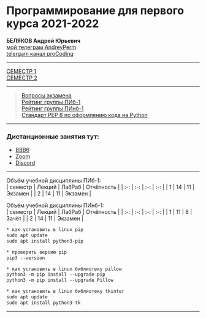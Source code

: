 # Программирование для первого курса 2021-2022

**БЕЛЯКОВ Андрей Юрьевич**  
[мой телеграм AndreyPerm](https://t.me/AndreyPerm)  
[telergam канал proCoding](https://t.me/+SJGBd4agLlDDLvBK)  

---  

[СЕМЕСТР 1](https://github.com/permCoding/algopro21/blob/master/part1/)  
[СЕМЕСТР 2](https://github.com/permCoding/algopro21/blob/master/part2/)  
  
---

> [Вопросы экзамена](https://github.com/permCoding/algopro21/blob/main/part1/questions.md)  
>[Рейтинг группы ПИб-1](https://docs.google.com/spreadsheets/d/1FhLiFwJTjjfBdlUZKR8naXp9SjxTs7qLObPK_XH54s0/edit?usp=sharing)  
>[Рейтинг группы ПИнб-1](https://docs.google.com/spreadsheets/d/1LWQTnpxa9zfqvRoPEYdkHC1g3CEjIarkeZnc-pNkkRg/edit?usp=sharing)  
>[Стандарт PEP 8 по оформлению кода на Python](https://pythonworld.ru/osnovy/pep-8-rukovodstvo-po-napisaniyu-koda-na-python.html)  

---

### Дистанционные занятия тут:  
* [BBB6](https://bbb6.psaa.ru/b/j46-s4j-srl-tn2)  
* [Zoom](https://us04web.zoom.us/j/6931731236?pwd=T1lNamFoMjJtMHlSbWVKZHF2d3Qwdz09)  
* [Discord](https://discord.gg/ZK4kgdn)  

---  

Объём учебной дисциплины ПИб-1:  
| семестр | Лекций | ЛабРаб | Отчётность |
| :-: | :-: | :-: | :-: |
| 1 | 14 | 11 | Экзамен |
| 2 | 14 | 11 | Экзамен |

Объём учебной дисциплины ПИнб-1:  
| семестр | Лекций | ЛабРаб | Отчётность |
| :-: | :-: | :-: | :-: |
| 1 | 11 | 8 | Зачёт |
| 2 | 14 | 11 | Экзамен |

```txt
* как установить в linux pip
sudo apt update
sudo apt install python3-pip

* проверить версию pip
pip3 --version

* как установить в linux библиотеку pillow
python3 -m pip install --upgrade pip
python3 -m pip install --upgrade Pillow

* как установить в linux библиотеку tkinter
sudo apt update
sudo apt install python3-tk
```

---
